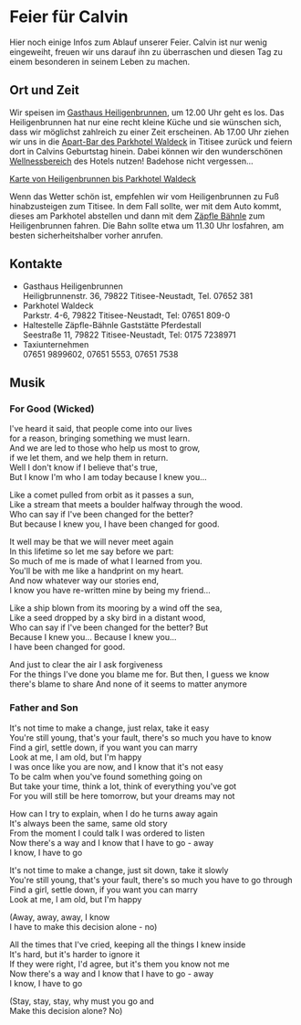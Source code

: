 # Feier für Calvin
Hier noch einige Infos zum Ablauf unserer Feier. Calvin ist nur wenig eingeweiht, freuen wir uns darauf ihn zu überraschen und diesen Tag zu einem besonderen in seinem Leben zu machen.

## Ort und Zeit
Wir speisen im [Gasthaus Heiligenbrunnen](http://www.heiligenbrunnen.de/), um 12.00 Uhr geht es los. Das Heiligenbrunnen hat nur eine recht kleine Küche und sie wünschen sich, dass wir möglichst zahlreich zu einer Zeit erscheinen. Ab 17.00 Uhr ziehen wir uns in die [Apart-Bar des Parkhotel Waldeck](https://www.parkhotel-waldeck.de/cocktailbar) in Titisee zurück und feiern dort in Calvins Geburtstag hinein. Dabei können wir den wunderschönen [Wellnessbereich](https://www.parkhotel-waldeck.de/wellness-im-hotel/baden-und-sauna) des Hotels nutzen! Badehose nicht vergessen...  

[Karte von Heiligenbrunnen bis Parkhotel Waldeck](https://www.google.com/maps/dir/Parkhotel+Waldeck,+Parkstra%C3%9Fe,+Titisee-Neustadt/Gasthaus+Heiligenbrunnen,+Heiligbrunnenstra%C3%9Fe+36,+79822+Titisee-Neustadt/@47.9168417,8.1167277,5932m/data=!3m1!1e3!4m14!4m13!1m5!1m1!1s0x4790f0fb76cca461:0x6e965b669a88b2d1!2m2!1d8.1538001!2d47.9021854!1m5!1m1!1s0x410858c95a2c2839:0xc1cb9f0aef2939e1!2m2!1d8.1241037!2d47.930115!3e2?hl=en-US)  

Wenn das Wetter schön ist, empfehlen wir vom Heiligenbrunnen zu Fuß hinabzusteigen zum Titisee. In dem Fall sollte, wer mit dem Auto kommt, dieses am Parkhotel abstellen und dann mit dem [Zäpfle Bähnle](https://www.zaepfle-baehnle.de/) zum Heiligenbrunnen fahren. Die Bahn sollte etwa um 11.30 Uhr losfahren, am besten sicherheitshalber vorher anrufen.

## Kontakte
- Gasthaus Heiligenbrunnen  
Heiligbrunnenstr. 36, 79822 Titisee-Neustadt, Tel. 07652 381  
- Parkhotel Waldeck  
Parkstr. 4-6, 79822 Titisee-Neustadt, Tel: 07651 809-0  
- Haltestelle Zäpfle-Bähnle Gaststätte Pferdestall  
Seestraße 11, 79822 Titisee-Neustadt, Tel: 0175 7238971
- Taxiunternehmen  
07651 9899602,  07651 5553, 07651 7538

## Musik  
### For Good (Wicked)
I've heard it said, that people come into our lives  
for a reason, bringing something we must learn.  
And we are led to those who help us most to grow,  
if we let them, and we help them in return.  
Well I don't know if I believe that's true,  
But I know I'm who I am today because I knew you...  

Like a comet pulled from orbit as it passes a sun,  
Like a stream that meets a boulder halfway through the wood.   
Who can say if I've been changed for the better?  
But because I knew you, I have been changed for good.  

It well may be that we will never meet again  
In this lifetime so let me say before we part:  
So much of me is made of what I learned from you.  
You'll be with me like a handprint on my heart.  
And now whatever way our stories end,  
I know you have re-written mine by being my friend...  

Like a ship blown from its mooring by a wind off the sea,  
Like a seed dropped by a sky bird in a distant wood,  
Who can say if I've been changed for the better? But  
Because I knew you...  Because I knew you...  
I have been changed for good.  

And just to clear the air I ask forgiveness  
For the things I've done you blame me for.
But then, I guess we know there's blame to share
And none of it seems to matter anymore

### Father and Son  
It's not time to make a change, just relax, take it easy  
You're still young, that's your fault, there's so much you have to know  
Find a girl, settle down, if you want you can marry  
Look at me, I am old, but I'm happy  
I was once like you are now, and I know that it's not easy  
To be calm when you've found something going on  
But take your time, think a lot, think of everything you've got  
For you will still be here tomorrow, but your dreams may not  

How can I try to explain, when I do he turns away again  
It's always been the same, same old story  
From the moment I could talk I was ordered to listen  
Now there's a way and I know that I have to go - away  
I know, I have to go  

It's not time to make a change, just sit down, take it slowly  
You're still young, that's your fault, there's so much you have to go through  
Find a girl, settle down, if you want you can marry  
Look at me, I am old, but I'm happy  
 
(Away, away, away, I know  
I have to make this decision alone - no)  

All the times that I've cried, keeping all the things I knew inside  
It's hard, but it's harder to ignore it  
If they were right, I'd agree, but it's them you know not me  
Now there's a way and I know that I have to go - away  
I know, I have to go  
  
(Stay, stay, stay, why must you go and  
Make this decision alone? No)  

